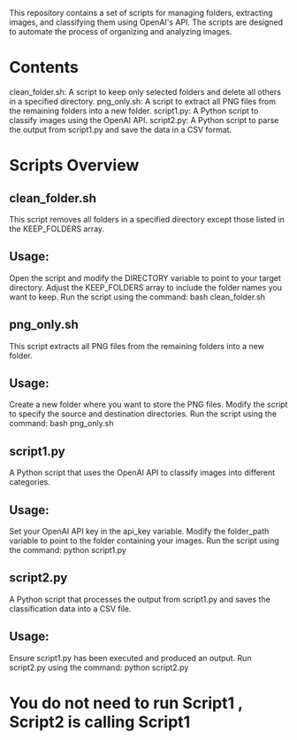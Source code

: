 This repository contains a set of scripts for managing folders, extracting images, and classifying them using OpenAI's API. The scripts are designed to automate the process of organizing and analyzing images.

# Contents


clean_folder.sh: A script to keep only selected folders and delete all others in a specified directory.
png_only.sh: A script to extract all PNG files from the remaining folders into a new folder.
script1.py: A Python script to classify images using the OpenAI API.
script2.py: A Python script to parse the output from script1.py and save the data in a CSV format.

# Scripts Overview

## clean_folder.sh
This script removes all folders in a specified directory except those listed in the KEEP_FOLDERS array.
## Usage:
Open the script and modify the DIRECTORY variable to point to your target directory.
Adjust the KEEP_FOLDERS array to include the folder names you want to keep.
Run the script using the command: bash clean_folder.sh

## png_only.sh
This script extracts all PNG files from the remaining folders into a new folder.
## Usage:
Create a new folder where you want to store the PNG files.
Modify the script to specify the source and destination directories.
Run the script using the command: bash png_only.sh

## script1.py
A Python script that uses the OpenAI API to classify images into different categories.
## Usage:
Set your OpenAI API key in the api_key variable.
Modify the folder_path variable to point to the folder containing your images.
Run the script using the command: python script1.py

## script2.py
A Python script that processes the output from script1.py and saves the classification data into a CSV file.
## Usage:
Ensure script1.py has been executed and produced an output.
Run script2.py using the command: python script2.py

# You do not need to run Script1 , Script2 is calling Script1
